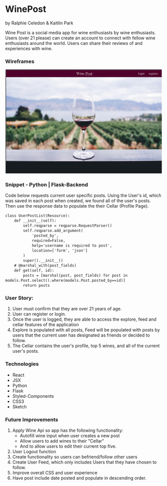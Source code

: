 # WinePost
by Ralphie Celedon & Kaitlin Park

Wine Post is a social media app for wine enthusiasts by wine enthusiasts. Users (over 21 please) can create an account to connect with fellow wine enthusiasts around the world. Users can share their reviews of and experiences with wine.  

### Wireframes
<img src="winePost-wire.png">

### Snippet - Python | Flask-Backend
Code below requests current user specific posts. Using the User's id, which was saved in each post when created, we found all of the user's posts. Then use the response data to populate the their Cellar (Profile Page).

```
class UserPostList(Resource):
    def __init__(self):
        self.reqparse = reqparse.RequestParser()
        self.reqparse.add_argument(
            'posted_by',
            required=False,
            help='username is required to post',
            location=['form', 'json']
        )
        super().__init__()
    # @marshal_with(post_fields)
    def get(self, id):
        posts = [marshal(post, post_fields) for post in models.Post.select().where(models.Post.posted_by==id)]
        return posts
```

### User Story:
1. User must confirm that they are over 21 years of age.
2. User can register or login.
3. Once the user is logged, they are able to access the explore, feed and cellar features of the application
4. Explore is populated with all posts, Feed will be populated with posts by users that the current user has designated as friends or decided to follow.
5. The Cellar contains the user's profile, top 5 wines, and all of the current user's posts.

### Technologies
- React
- JSX
- Python
- Flask
- Styled-Components
- CSS3
- Sketch

### Future Improvements
1. Apply Wine Api so app has the following functionality:
    - Autofill wine input when user creates a new post
    - Allow users to add wines to their "Cellar"
    - And to allow users to edit their current top five.
2. User Logout function
3. Create functionality so users can befriend/follow other users
4. Create User Feed, which only includes Users that they have chosen to follow.
5. Improve overall CSS and user experience
6. Have post include date posted and populate in descending order.


